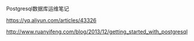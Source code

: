 
Postgresql数据库运维笔记

https://yq.aliyun.com/articles/43326

http://www.ruanyifeng.com/blog/2013/12/getting_started_with_postgresql

